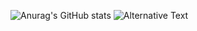![Anurag's GitHub stats](https://github-readme-stats.vercel.app/api?username=h4nyu&count_private=true&show_icons=true)
<img src="https://github.com/<username>/<repository-name>/blob/<branch-name>/images/stat.svg" alt="Alternative Text"/>
